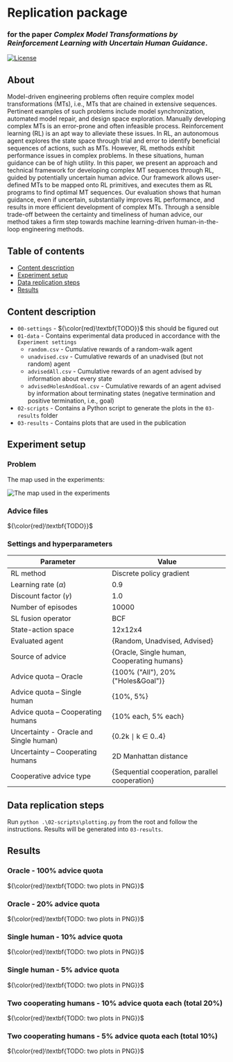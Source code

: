 # Replication package

### for the paper _Complex Model Transformations by Reinforcement Learning with Uncertain Human Guidance_.

[![License](https://img.shields.io/badge/license-GPL--3.0-blue.svg)](https://www.gnu.org/licenses/gpl-3.0)

## About
Model-driven engineering problems often require complex model transformations (MTs), i.e., MTs that are chained in extensive sequences. Pertinent examples of such problems include model synchronization, automated model repair, and design space exploration. Manually developing complex MTs is an error-prone and often infeasible process. Reinforcement learning (RL) is an apt way to alleviate these issues. In RL, an autonomous agent explores the state space through trial and error to identify beneficial sequences of actions, such as MTs. However, RL methods exhibit performance issues in complex problems. In these situations, human guidance can be of high utility. In this paper, we present an approach and technical framework for developing complex MT sequences through RL, guided by potentially uncertain human advice. Our framework allows user-defined MTs to be mapped onto RL primitives, and executes them as RL programs to find optimal MT sequences. Our evaluation shows that human guidance, even if uncertain, substantially improves RL performance, and results in more efficient development of complex MTs. Through a sensible trade-off between the certainty and timeliness of human advice, our method takes a firm step towards machine learning-driven human-in-the-loop engineering methods.

## Table of contents
- [Content description](https://github.com/ssm-lab/rl4mt-replication-package/blob/main/README.md#Content-description)
- [Experiment setup](https://github.com/ssm-lab/rl4mt-replication-package/blob/main/README.md#Experiment-setup)
- [Data replication steps](https://github.com/ssm-lab/rl4mt-replication-package/blob/main/README.md#Data-replication-steps)
- [Results](https://github.com/ssm-lab/rl4mt-replication-package/blob/main/README.md#Results)

## Content description
- `00-settings` - ${\color{red}\textbf{TODO}}$ this should be figured out
- `01-data` - Contains experimental data produced in accordance with the `Experiment settings`
  - `random.csv` - Cumulative rewards of a random-walk agent
  - `unadvised.csv` - Cumulative rewards of an unadvised (but not random) agent
  - `advisedAll.csv` - Cumulative rewards of an agent advised by information about every state
  - `advisedHolesAndGoal.csv` - Cumulative rewards of an agent advised by information about terminating states (negative termination and positive termination, i.e., goal)
- `02-scripts` - Contains a Python script to generate the plots in the `03-results` folder
- `03-results` - Contains plots that are used in the publication

## Experiment setup

### Problem
The map used in the experiments:

![The map used in the experiments](https://github.com/ssm-lab/rl4mt-replication-package/tree/main/00-settings/lake-12x12-seed63.png)

### Advice files
${\color{red}\textbf{TODO}}$

### Settings and hyperparameters

| Parameter  | Value |
| ------------- | ------------- |
| RL method | Discrete policy gradient |
| Learning rate ($\alpha$) | 0.9 |
| Discount factor ($\gamma$) | 1.0 |
| Number of episodes | 10000 |
| SL fusion operator | BCF |
| State-action space | 12x12x4 |
| Evaluated agent | {Random, Unadvised, Advised} |
| Source of advice | {Oracle, Single human, Cooperating humans} |
| Advice quota – Oracle | {100% ("All"), 20% ("Holes&Goal")} |
| Advice quota – Single human | {10%, 5%} |
| Advice quota – Cooperating humans | {10% each, 5% each} |
| Uncertainty - Oracle and Single human) | {0.2k ∣ k $\in$ 0..4} |
| Uncertainty – Cooperating humans | 2D Manhattan distance |
| Cooperative advice type | {Sequential cooperation, parallel cooperation} |

## Data replication steps
Run `python .\02-scripts\plotting.py` from the root and follow the instructions. Results will be generated into `03-results`.

## Results

### Oracle - 100% advice quota
${\color{red}\textbf{TODO: two plots in PNG}}$

### Oracle - 20% advice quota
${\color{red}\textbf{TODO: two plots in PNG}}$

### Single human - 10% advice quota
${\color{red}\textbf{TODO: two plots in PNG}}$

### Single human - 5% advice quota
${\color{red}\textbf{TODO: two plots in PNG}}$

### Two cooperating humans - 10% advice quota each (total 20%)
${\color{red}\textbf{TODO: two plots in PNG}}$

### Two cooperating humans - 5% advice quota each (total 10%)
${\color{red}\textbf{TODO: two plots in PNG}}$

